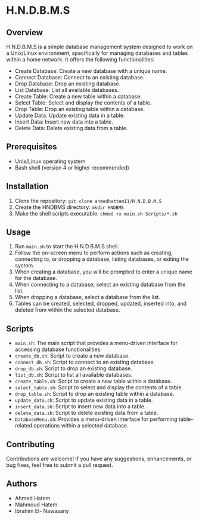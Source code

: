 # H.N.D.B.M.S 

## Overview

H.N.D.B.M.S is a simple database management system designed to work on a Unix/Linux environment, specifically for managing databases and tables within a home network. It offers the following functionalities:

- Create Database: Create a new database with a unique name.
- Connect Database: Connect to an existing database.
- Drop Database: Drop an existing database.
- List Database: List all available databases.
- Create Table: Create a new table within a database.
- Select Table: Select and display the contents of a table.
- Drop Table: Drop an existing table within a database.
- Update Data: Update existing data in a table.
- Insert Data: Insert new data into a table.
- Delete Data: Delete existing data from a table.

## Prerequisites

- Unix/Linux operating system
- Bash shell (version 4 or higher recommended)

## Installation

1. Clone the repository: `git clone ahmedhattem11/H.N.D.B.M.S`
2. Create the HNDBMS directory: `mkdir HNDBMS`
3. Make the shell scripts executable: `chmod +x main.sh Scripts/*.sh`

## Usage

1. Run `main.sh` to start the H.N.D.B.M.S shell.
2. Follow the on-screen menu to perform actions such as creating, connecting to, or dropping a database, listing databases, or exiting the system.
3. When creating a database, you will be prompted to enter a unique name for the database.
4. When connecting to a database, select an existing database from the list.
5. When dropping a database, select a database from the list.
6. Tables can be created, selected, dropped, updated, inserted into, and deleted from within the selected database.

## Scripts

- `main.sh`: The main script that provides a menu-driven interface for accessing database functionalities.
- `create_db.sh`: Script to create a new database.
- `connect_db.sh`: Script to connect to an existing database.
- `drop_db.sh`: Script to drop an existing database.
- `list_db.sh`: Script to list all available databases.
- `create_table.sh`: Script to create a new table within a database.
- `select_table.sh`: Script to select and display the contents of a table.
- `drop_table.sh`: Script to drop an existing table within a database.
- `update_data.sh`: Script to update existing data in a table.
- `insert_data.sh`: Script to insert new data into a table.
- `delete_data.sh`: Script to delete existing data from a table.
- `DatabaseMenu.sh`: Provides a menu-driven interface for performing table-related operations within a selected database.

## Contributing

Contributions are welcome! If you have any suggestions, enhancements, or bug fixes, feel free to submit a pull request.

## Authors

- Ahmed Hatem
- Mahmoud Hatem
- Ibrahim El- Nawasany
